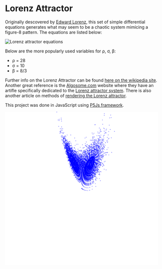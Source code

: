# Lorenz Attractor 

Originally descovered by [Edward Lorenz](https://en.wikipedia.org/wiki/Edward_Norton_Lorenz), this set of simple differential equations generates what may seem to be a chaotic system mimicing a figure-8 pattern. The equations are listed below:

![Lorenz attractor equations](https://wikimedia.org/api/rest_v1/media/math/render/svg/7928004d58943529a7be774575a62ca436a82a7f)

Below are the more popularly used variables for ρ, σ, β:
 - ρ = 28 
 - σ = 10 
 - β = 8/3

Further info on the Lorenz Attractor can be found [here on the wikipedia site](https://en.wikipedia.org/wiki/Lorenz_system). Another great reference is the [Algosome.com](https://www.algosome.com/) website where they have an artifle specifically dedicated to the [Lorenz attractor system](https://www.algosome.com/articles/lorenz-attractor-programming-code.html). There is also another article on methods of [rendering the Lorenz attractor](https://www.algosome.com/articles/render-lorenz-attractor.html).

This project was done in JavaScript using [P5Js framework](https://p5js.org/).

![](https://github.com/Crashnorun/Coding_Sketchbook/blob/master/P5/Lorenz_Attractor/Images/Image_01.png)
